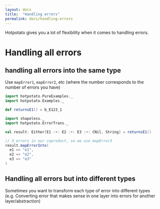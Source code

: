 ```yaml
---
layout: docs
title:  "Handling errors"
permalink: docs/handling-errors
---
```


Hotpotato gives you a lot of flexibility when it comes to handling errors.

# Handling all errors

## handling all errors into the same type

Use `mapError1`, `mapError2`, etc (where the number corresponds to the number of errors you have)

```scala mdoc:invisible
import hotpotato.PureExamples._
import hotpotato.Examples._

def returnsE1() = b_E123_1
```

```scala mdoc:silent
import shapeless._
import hotpotato.ErrorTrans._
```

```scala mdoc
val result: Either[E1 :+: E2 :+: E3 :+: CNil, String] = returnsE1()

// 3 errors in our coproduct, so we use mapError3
result.mapErrorInto(
  e1 => "e1",
  e2 => "e2",
  e3 => "e3"
)
```

## Handling all errors but into different types

Sometimes you want to transform each type of error into different types (e.g. 
Converting error that makes sense in one layer into errors for another layer/abstraction)


